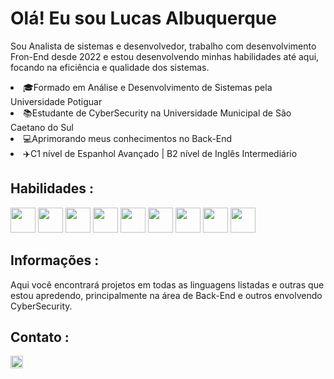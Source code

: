 <h1>Olá! Eu sou Lucas Albuquerque</h1>

<p>Sou Analista de sistemas e desenvolvedor, trabalho com desenvolvimento Fron-End desde 2022 e estou desenvolvendo minhas habilidades até aqui, focando na eficiência e qualidade dos sistemas. </p>

<li>🎓Formado em Análise e Desenvolvimento de Sistemas pela Universidade Potiguar</li>
<li>📚Estudante de CyberSecurity na Universidade Municipal de São Caetano do Sul</li>
<li>💻Aprimorando meus conhecimentos no Back-End</li>
<li>✈️C1 nível de Espanhol Avançado | B2 nível de Inglês Intermediário</li>



## Habilidades :
  <div class= "devicons" display= "inline">
    
  <img width="40px" height="40px" src="https://cdn.jsdelivr.net/gh/devicons/devicon@latest/icons/html5/html5-original.svg" /> 
      <img width="40px" height="40px" src="https://cdn.jsdelivr.net/gh/devicons/devicon@latest/icons/css3/css3-original.svg" />
      <img width="40px" height="40px" src="https://cdn.jsdelivr.net/gh/devicons/devicon@latest/icons/javascript/javascript-original.svg" />      
      <img width="40px" height="40px" src="https://cdn.jsdelivr.net/gh/devicons/devicon@latest/icons/nodejs/nodejs-original.svg" />
      <img width="40px" height="40px" src="https://cdn.jsdelivr.net/gh/devicons/devicon@latest/icons/react/react-original.svg" />
      <img width="40px" height="40px" src="https://cdn.jsdelivr.net/gh/devicons/devicon@latest/icons/python/python-original.svg" /> 
      <img width="40px" height="40px" src="https://cdn.jsdelivr.net/gh/devicons/devicon@latest/icons/git/git-original.svg" />
      <img width="40px" height="40px" src="https://cdn.jsdelivr.net/gh/devicons/devicon@latest/icons/github/github-original.svg" />
      <img width="40px" height="40px" src="https://cdn.jsdelivr.net/gh/devicons/devicon@latest/icons/githubcodespaces/githubcodespaces-original.svg" />
  </div>

  ## Informações :

  <p>Aqui você encontrará projetos em todas as linguagens listadas e outras que estou apredendo, principalmente na área de Back-End e outros envolvendo CyberSecurity.</p>

  ## Contato :

  <div class= "conticons" display= "inline">
      <a href="https://www.linkedin.com/in/etrusaek/" target="_blank"><img width="20px" height="20px" src="https://cdn.jsdelivr.net/gh/devicons/devicon@latest/icons/linkedin/linkedin-original.svg" /></a>
  </div>
